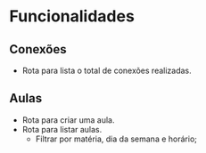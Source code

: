 # Funcionalidades

## Conexões

- Rota para lista o total de conexões realizadas.

## Aulas

- Rota para criar uma aula.
- Rota para listar aulas.
  - Filtrar por matéria, dia da semana e horário;